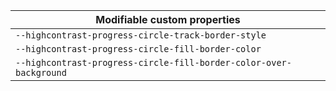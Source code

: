 | Modifiable custom properties                                       |
| ------------------------------------------------------------------ |
| `--highcontrast-progress-circle-track-border-style`                |
| `--highcontrast-progress-circle-fill-border-color`                 |
| `--highcontrast-progress-circle-fill-border-color-over-background` |
